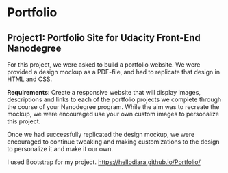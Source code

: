 # Portfolio
## Project1: Portfolio Site for Udacity Front-End Nanodegree

For this project, we were asked to build a portfolio website. We were provided a design mockup as a PDF-file, and had to replicate that design in HTML and CSS. 

**Requirements**: Create a responsive website that will display images, descriptions and links to each of the portfolio projects we complete through the course of your Nanodegree program. While the aim was to recreate the mockup, we were encouraged use your own custom images to personalize this project.

Once we had successfully replicated the design mockup, we were encouraged to continue tweaking and making customizations to the design to personalize it and make it our own.

I used Bootstrap for my project.
https://hellodiara.github.io/Portfolio/
